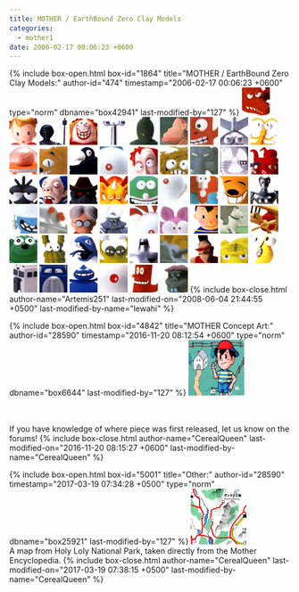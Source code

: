 ```yaml
---
title: MOTHER / EarthBound Zero Clay Models
categories:
  - mother1
date: 2006-02-17 00:06:23 +0600
---
```

{% include box-open.html box-id="1864" title="MOTHER / EarthBound Zero Clay Models:" author-id="474" timestamp="2006-02-17 00:06:23 +0600" type="norm" dbname="box42941" last-modified-by="127" %}
<a href="alligatr.png" title="Alligator"><img src="aligatrt.png" width="50" height="50" /></a>
<a href="ana.png" title="Ana"><img src="anat.png" width="50" height="50" /></a>
<a href="knight.png" title="Armor"><img src="knightt.png" width="50" height="50" /></a>
<a href="lady.png" title="Bag Lady"><img src="ladyt.png" width="50" height="50" /></a>
<a href="barbot.png" title="Barbot"><img src="barbott.png" width="50" height="50" /></a>
<a href="bbgang.png" title="BB Gang"><img src="bbgangt.png" width="50" height="50" /></a>
<a href="clay_bigfoot.jpg" title="Bigfoot"><img src="clay_bigfoott.png" width="50" height="50" /></a>
<a href="bigwoodo.png" title="Big Woodoh"><img src="bigwoodot.png" width="50" height="50" /></a>
<a href="bomber.png" title="Bomber"><img src="bombert.png" width="50" height="50" /></a>
<a href="cntipede.png" title="Centipede"><img src="cntipedet.png" width="50" height="50" /></a>
<a href="brain.png" title="Cerebrum"><img src="braint.png" width="50" height="50" /></a>
<a href="cougar.png" title="Cougar"><img src="cougart.png" width="50" height="50" /></a>
<a href="crow.png" title="Crow"><img src="crowt.png" width="50" height="50" /></a>
<a href="dadseyes.png" title="Dadseyes"><img src="dadseyest.png" width="50" height="50" /></a>
<a href="distorto.png" title="Dr. Distorto"><img src="distortot.png" width="50" height="50" /></a>
<a href="dustball.png" title="Dust Ball"><img src="dustballt.png" width="50" height="50" /></a>
<a href="elephant.png" title="Elephant"><img src="elephantt.png" width="50" height="50" /></a>
<a href="enrgyrob.png" title="Energy Robo"><img src="enrgyrobt.png" width="50" height="50" /></a>
<a href="fireball.png" title="Fireball"><img src="fireballt.png" width="50" height="50" /></a>
<a href="fly.png" title="Fly"><img src="flyt.png" width="50" height="50" /></a>
<a href="fugitive.png" title="Fugitive"><img src="fugitivet.png" width="50" height="50" /></a>
<a href="gngzombi.png" title="Gang Zombie"><img src="gngzombit.png" width="50" height="50" /></a>
<a href="gargoyle.png" title="Gargoyle"><img src="gargoylet.png" width="50" height="50" /></a>
<a href="ghost.png" title="Ghost"><img src="ghostt.png" width="50" height="50" /></a>
<a href="groucho.png" title="Groucho"><img src="grouchot.png" width="50" height="50" /></a>
<a href="hippie.png" title="Hippie"><img src="hippiet.png" width="50" height="50" /></a>
<a href="hyena.png" title="Hyena"><img src="hyenat.png" width="50" height="50" /></a>
<a href="jane.png" title="Jane"><img src="janet.png" width="50" height="50" /></a>
<a href="lamp.png" title="Lamp"><img src="lampt.png" width="50" height="50" /></a>
<a href="lilsaucer.png" title="Li'l Saucer"><img src="lilsaucert.png" width="50" height="50" /></a>
<a href="lloyd.png" title="Lloyd"><img src="lloydt.png" width="50" height="50" /></a>
<a href="megaborg.png" title="Megaborg"><img src="megaborgt.png" width="50" height="50" /></a>
<a href="momseyes.png" title="Momseyes"><img src="momseyest.png" width="50" height="50" /></a>
<a href="mrbat.png" title="Mr. Bat"><img src="mrbatt.png" width="50" height="50" /></a>
<a href="ninten.png" title="Ninten"><img src="nintent.png" width="50" height="50" /></a>
<a href="clay_house.jpg" title="Ninten and his Dog"><img src="clay_houset.png" width="50" height="50" /></a>
<a href="plane.png" title="Plane"><img src="planet.png" width="50" height="50" /></a>
<a href="bearu.png" title="Raeb Yddet"><img src="bearut.png" width="50" height="50" /></a>
<a href="rope.png" title="Rope"><img src="ropet.png" width="50" height="50" /></a>
<a href="snake.png" title="Snake"><img src="snaket.png" width="50" height="50" /></a>
<a href="spider.png" title="Spider"><img src="spidert.png" width="50" height="50" /></a>
<a href="starman.png" title="Starman"><img src="starmant.png" width="50" height="50" /></a>
<a href="tank.png" title="Tank"><img src="tankt.png" width="50" height="50" /></a>
<a href="teddy.png" title="Teddy"><img src="teddyt.png" width="50" height="50" /></a>
<a href="tiger.png" title="Tiger"><img src="tigert.png" width="50" height="50" /></a>
<a href="titany.png" title="Tintanees"><img src="titanyt.png" width="50" height="50" /></a>
<a href="train.png" title="Train"><img src="traint.png" width="50" height="50" /></a>
<a href="truck.png" title="Truck"><img src="truckt.png" width="50" height="50" /></a>
<a href="mirako.png" title="Ullrich"><img src="mirakot.png" width="50" height="50" /></a>
<a href="byunn.png" title="Watcher"><img src="byunnt.png" width="50" height="50" /></a>
<a href="woodlog.png" title="Woodoh"><img src="woodlogt.png" width="50" height="50" /></a>
<a href="zombie.png" title="Zombie"><img src="zombiet.png" width="50" height="50" /></a>
{% include box-close.html author-name="Artemis251" last-modified-on="2008-06-04 21:44:55 +0500" last-modified-by-name="lewahi" %}

{% include box-open.html box-id="4842" title="MOTHER Concept Art:" author-id="28590" timestamp="2016-11-20 08:12:54 +0600" type="norm" dbname="box6644" last-modified-by="127" %}
<a href="Ninten_conceptart.png" title="Early Ninten Concept Art"><img src="Ninten_conceptart.png" width="100" height="100" /></a>

<br /><br />
If you have knowledge of where piece was first released, let us know on the forums!
{% include box-close.html author-name="CerealQueen" last-modified-on="2016-11-20 08:15:27 +0600" last-modified-by-name="CerealQueen" %}

{% include box-open.html box-id="5001" title="Other:" author-id="28590" timestamp="2017-03-19 07:34:28 +0500" type="norm" dbname="box25921" last-modified-by="127" %}
<a href="map.jpg" title="Holy Loly National Park"><img src="mapT.png" /></a><br />
A map from Holy Loly National Park, taken directly from the Mother Encyclopedia.
{% include box-close.html author-name="CerealQueen" last-modified-on="2017-03-19 07:38:15 +0500" last-modified-by-name="CerealQueen" %}
